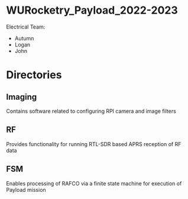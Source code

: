 # WURocketry_Payload_2022-2023
Electrical Team:
* Autumn
* Logan
* John

# Directories
## Imaging
Contains software related to configuring RPI camera and image filters

## RF
Provides functionality for running RTL-SDR based APRS reception of RF data

## FSM
Enables processing of RAFCO via a finite state machine for execution of Payload mission
